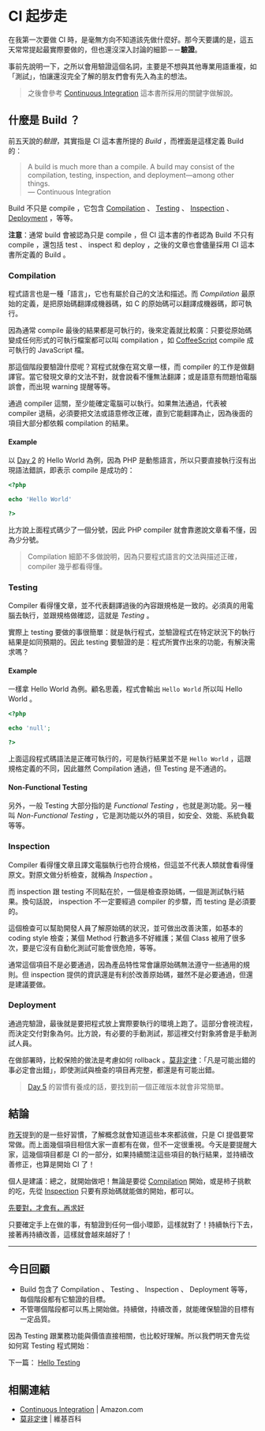 # CI 起步走

在我第一次要做 CI 時，是毫無方向不知道該先做什麼好。那今天要講的是，這五天常常提起最實際要做的，但也還沒深入討論的細節－－**驗證**。

事前先說明一下，之所以會用驗證這個名詞，主要是不想與其他專業用語重複，如「測試」，怕讓還沒完全了解的朋友們會有先入為主的想法。

> 之後會參考 [Continuous Integration][] 這本書所採用的關鍵字做解說。

## 什麼是 Build ？

前五天說的*驗證*，其實指是 CI 這本書所提的 *Build* ，而裡面是這樣定義 Build 的：

> A build is much more than a compile. A build may consist of the compilation, testing, inspection, and deployment—among other things.  
> — Continuous Integration

Build 不只是 compile ，它包含 [Compilation](#compilation) 、 [Testing](#testing) 、 [Inspection](#inspection) 、 [Deployment](#deployment) ，等等。

**注意**：通常 build 會被認為只是 compile ，但 CI 這本書的作者認為 Build 不只有 compile ，還包括 test 、 inspect 和 deploy ，之後的文章也會儘量採用 CI 這本書所定義的 Build 。

### Compilation

程式語言也是一種「語言」，它也有屬於自己的文法和描述。而 *Compilation* 最原始的定義，是把原始碼翻譯成機器碼，如 C 的原始碼可以翻譯成機器碼，即可執行。 

因為通常 compile 最後的結果都是可執行的，後來定義就比較廣：只要從原始碼變成任何形式的可執行檔案都可以叫 compilation ，如 [CoffeeScript][] compile 成可執行的 JavaScript 檔。

那這個階段要驗證什麼呢？寫程式就像在寫文章一樣，而 compiler 的工作是做翻譯官。當它發現文章的文法不對，就會說看不懂無法翻譯；或是語意有問題怕電腦誤會，而出現 warning 提醒等等。

通過 compiler 這關，至少能確定電腦可以執行。如果無法通過，代表被 compiler 退稿，必須要把文法或語意修改正確，直到它能翻譯為止，因為後面的項目大部分都依賴 compilation 的結果。

#### Example

以 [Day 2][] 的 Hello World 為例，因為 PHP 是動態語言，所以只要直接執行沒有出現語法錯誤，即表示 compile 是成功的：

```php
<?php

echo 'Hello World'

?>
```

比方說上面程式碼少了一個分號，因此 PHP compiler 就會靠邀說文章看不懂，因為少分號。

> Compilation 細節不多做說明，因為只要程式語言的文法與描述正確， compiler 幾乎都看得懂。

### Testing

Compiler 看得懂文章，並不代表翻譯過後的內容跟規格是一致的。必須真的用電腦去執行，並跟規格做確認，這就是 *Testing* 。

實際上 testing 要做的事很簡單：就是執行程式，並驗證程式在特定狀況下的執行結果是如同預期的。因此 testing 要驗證的是：程式所實作出來的功能，有解決需求嗎？

#### Example 

一樣拿 Hello World 為例。顧名思義，程式會輸出 `Hello World` 所以叫 Hello World 。

```php
<?php

echo 'null';

?>
```

上面這段程式碼語法是正確可執行的，可是執行結果並不是 `Hello World` ，這跟規格定義的不同，因此雖然 Compilation 通過，但 Testing 是不通過的。

#### Non-Functional Testing

另外，一般 Testing 大部分指的是 *Functional Testing* ，也就是測功能。另一種叫 *Non-Functional Testing* ，它是測功能以外的項目，如安全、效能、系統負載等等。

### Inspection

Compiler 看得懂文章且譯文電腦執行也符合規格，但這並不代表人類就會看得懂原文。對原文做分析檢查，就稱為 *Inspection* 。

而 inspection 跟 testing 不同點在於，一個是檢查原始碼，一個是測試執行結果。換句話說， inspection 不一定要經過 compiler 的步驟，而 testing 是必須要的。

這個檢查可以幫助開發人員了解原始碼的狀況，並可做出改善決策，如基本的 coding style 檢查；某個 Method 行數過多不好維護；某個 Class 被用了很多次，要是它沒有自動化測試可能會很危險，等等。 

通常這個項目不是必要通過，因為產品特性常會讓原始碼無法遵守一些通用的規則。但 inspection 提供的資訊還是有利於改善原始碼，雖然不是必要通過，但還是建議要做。

### Deployment

通過完驗證，最後就是要把程式放上實際要執行的環境上跑了。這部分會視流程，而決定交付對象為何。比方說，有必要的手動測試，那這裡交付對象將會是手動測試人員。

在做部署時，比較保險的做法是考慮如何 rollback 。[莫非定律][]：「凡是可能出錯的事必定會出錯」，即使測試與檢查的項目再完整，都還是有可能出錯。

> [Day 5][] 的習慣有養成的話，要找到前一個正確版本就會非常簡單。

## 結論

[昨天][Day 5]提到的是一些好習慣，了解概念就會知道這些本來都該做，只是 CI 提倡要常常做。而上面幾個項目相信大家一直都有在做，但不一定很重視。今天是要提醒大家，這幾個項目都是 CI 的一部分，如果持續關注這些項目的執行結果，並持續改善修正，也算是開始 CI 了！

個人是建議：總之，就開始做吧！無論是要從 [Compilation](#compilation) 開始，或是柿子挑軟的吃，先從 [Inspection](#inspection) 只要有原始碼就能做的開始，都可以。

[先要對，才會有，再求好][Day 4]

只要確定手上在做的事，有驗證到任何一個小環節，這樣就對了！持續執行下去，接著再持續改善，這樣就會越來越好了！

---

## 今日回顧

* Build 包含了 Compilation 、 Testing 、 Inspection 、 Deployment 等等，每個階段都有它驗證的目標。
* 不管哪個階段都可以馬上開始做。持續做，持續改善，就能確保驗證的目標有一定品質。

因為 Testing 跟業務功能與價值直接相關，也比較好理解。所以我們明天會先從如何寫 Testing 程式開始：

下一篇： [Hello Testing][Day 7]

## 相關連結

* [Continuous Integration][] | Amazon.com
* [莫非定律][] | 維基百科

[CoffeeScript]: http://coffeescript.org/
[Continuous Integration]: https://www.amazon.com/Continuous-Integration-Improving-Software-Reducing/dp/0321336380
[莫非定律]: https://zh.wikipedia.org/wiki/%E6%91%A9%E8%8F%B2%E5%AE%9A%E7%90%86

[Day 2]: /docs/day02.md
[Day 4]: /docs/day04.md
[Day 5]: /docs/day05.md
[Day 7]: /docs/day07.md

